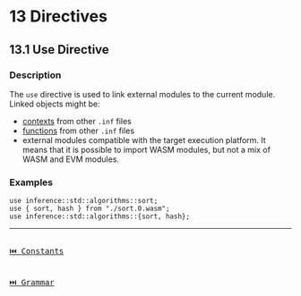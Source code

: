 # 13 Directives

## 13.1 Use Directive

### Description

The `use` directive is used to link external modules to the current module. Linked objects might be:

- [contexts](./definitions.md#101-context) from other `.inf` files
- [functions](./functions.md) from other `.inf` files
- external modules compatible with the target execution platform. It means that it is possible to import WASM modules, but not a mix of WASM and EVM modules.

### Examples

```inference
use inference::std::algorithms::sort;
use { sort, hash } from "./sort.0.wasm";
use inference::std::algorithms::{sort, hash};
```

---

[<kbd><br>⏮️ Constants<br><br></kbd>](./constants.md)
[<kbd><br>⏭️ Grammar<br><br></kbd>](./grammar.md)

